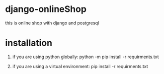 # django-onlineShop
this is online shop with django and postgresql


# installation
 1) if you are using python globally:
 python -m pip install -r requirments.txt
 
 2) if you are using a virtual environment:
 pip install -r requirments.txt